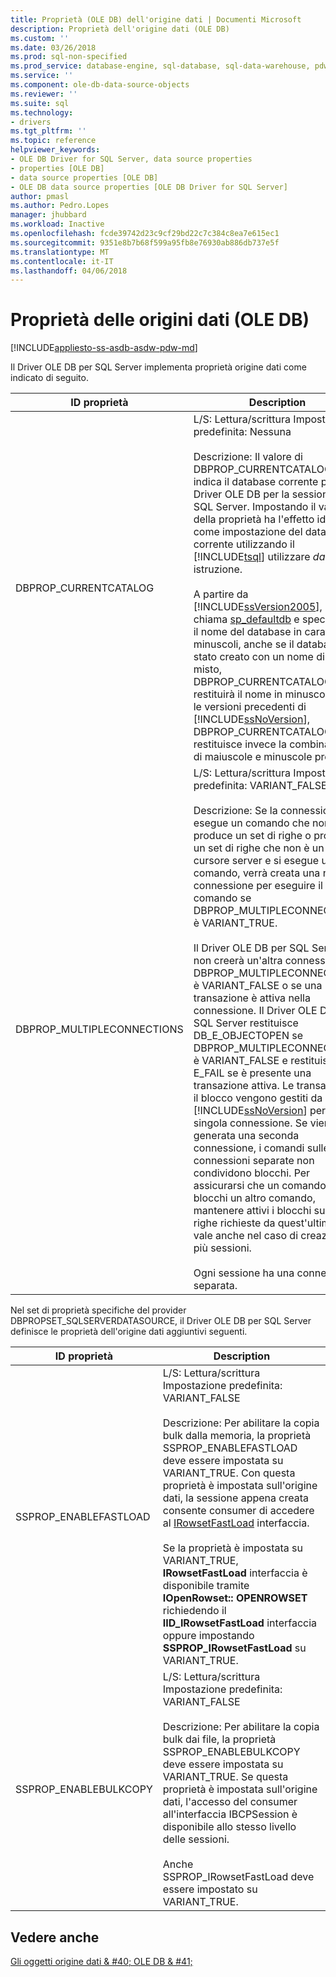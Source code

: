 ```yaml
---
title: Proprietà (OLE DB) dell'origine dati | Documenti Microsoft
description: Proprietà dell'origine dati (OLE DB)
ms.custom: ''
ms.date: 03/26/2018
ms.prod: sql-non-specified
ms.prod_service: database-engine, sql-database, sql-data-warehouse, pdw
ms.service: ''
ms.component: ole-db-data-source-objects
ms.reviewer: ''
ms.suite: sql
ms.technology:
- drivers
ms.tgt_pltfrm: ''
ms.topic: reference
helpviewer_keywords:
- OLE DB Driver for SQL Server, data source properties
- properties [OLE DB]
- data source properties [OLE DB]
- OLE DB data source properties [OLE DB Driver for SQL Server]
author: pmasl
ms.author: Pedro.Lopes
manager: jhubbard
ms.workload: Inactive
ms.openlocfilehash: fcde39742d23c9cf29bd22c7c384c8ea7e615ec1
ms.sourcegitcommit: 9351e8b7b68f599a95fb8e76930ab886db737e5f
ms.translationtype: MT
ms.contentlocale: it-IT
ms.lasthandoff: 04/06/2018
---
```

# <a name="data-source-properties-ole-db"></a>Proprietà delle origini dati (OLE DB)
[!INCLUDE[appliesto-ss-asdb-asdw-pdw-md](../../../includes/appliesto-ss-asdb-asdw-pdw-md.md)]

  Il Driver OLE DB per SQL Server implementa proprietà origine dati come indicato di seguito.  
  
|ID proprietà|Description|  
|-----------------|-----------------|  
|DBPROP_CURRENTCATALOG|L/S: Lettura/scrittura Impostazione predefinita: Nessuna<br /><br /> Descrizione: Il valore di DBPROP_CURRENTCATALOG indica il database corrente per un Driver OLE DB per la sessione di SQL Server. Impostando il valore della proprietà ha l'effetto identico come impostazione del database corrente utilizzando il [!INCLUDE[tsql](../../../includes/tsql-md.md)] utilizzare *database* istruzione.<br /><br /> A partire da [!INCLUDE[ssVersion2005](../../../includes/ssversion2005-md.md)], se si chiama [sp_defaultdb](../../../relational-databases/system-stored-procedures/sp-defaultdb-transact-sql.md) e specificare il nome del database in caratteri minuscoli, anche se il database è stato creato con un nome di case misto, DBPROP_CURRENTCATALOG restituirà il nome in minuscolo. Con le versioni precedenti di [!INCLUDE[ssNoVersion](../../../includes/ssnoversion-md.md)], DBPROP_CURRENTCATALOG restituisce invece la combinazione di maiuscole e minuscole prevista.|  
|DBPROP_MULTIPLECONNECTIONS|L/S: Lettura/scrittura Impostazione predefinita: VARIANT_FALSE<br /><br /> Descrizione: Se la connessione esegue un comando che non produce un set di righe o produce un set di righe che non è un cursore server e si esegue un altro comando, verrà creata una nuova connessione per eseguire il nuovo comando se DBPROP_MULTIPLECONNECTIONS è VARIANT_TRUE.<br /><br /> Il Driver OLE DB per SQL Server non creerà un'altra connessione se DBPROP_MULTIPLECONNECTION è VARIANT_FALSE o se una transazione è attiva nella connessione. Il Driver OLE DB per SQL Server restituisce DB_E_OBJECTOPEN se DBPROP_MULTIPLECONNECTIONS è VARIANT_FALSE e restituisce E_FAIL se è presente una transazione attiva. Le transazioni e il blocco vengono gestiti da [!INCLUDE[ssNoVersion](../../../includes/ssnoversion-md.md)] per singola connessione. Se viene generata una seconda connessione, i comandi sulle connessioni separate non condividono blocchi. Per assicurarsi che un comando non blocchi un altro comando, mantenere attivi i blocchi sulle righe richieste da quest'ultimo. Ciò vale anche nel caso di creazione di più sessioni.<br /><br /> Ogni sessione ha una connessione separata.|  
  
 Nel set di proprietà specifiche del provider DBPROPSET_SQLSERVERDATASOURCE, il Driver OLE DB per SQL Server definisce le proprietà dell'origine dati aggiuntivi seguenti.  
  
|ID proprietà|Description|  
|-----------------|-----------------|  
|SSPROP_ENABLEFASTLOAD|L/S: Lettura/scrittura Impostazione predefinita: VARIANT_FALSE<br /><br /> Descrizione: Per abilitare la copia bulk dalla memoria, la proprietà SSPROP_ENABLEFASTLOAD deve essere impostata su VARIANT_TRUE. Con questa proprietà è impostata sull'origine dati, la sessione appena creata consente consumer di accedere al [IRowsetFastLoad](../../oledb/ole-db-interfaces/irowsetfastload-ole-db.md) interfaccia.<br /><br /> Se la proprietà è impostata su VARIANT_TRUE, **IRowsetFastLoad** interfaccia è disponibile tramite **IOpenRowset:: OPENROWSET** richiedendo il **IID_IRowsetFastLoad** interfaccia oppure impostando **SSPROP_IRowsetFastLoad** su VARIANT_TRUE.|  
|SSPROP_ENABLEBULKCOPY|L/S: Lettura/scrittura Impostazione predefinita: VARIANT_FALSE<br /><br /> Descrizione: Per abilitare la copia bulk dai file, la proprietà SSPROP_ENABLEBULKCOPY deve essere impostata su VARIANT_TRUE. Se questa proprietà è impostata sull'origine dati, l'accesso del consumer all'interfaccia IBCPSession è disponibile allo stesso livello delle sessioni.<br /><br /> Anche SSPROP_IRowsetFastLoad deve essere impostato su VARIANT_TRUE.|  
  
## <a name="see-also"></a>Vedere anche  
 [Gli oggetti origine dati & #40; OLE DB & #41;](../../oledb/ole-db-data-source-objects/data-source-objects-ole-db.md)  
  
  
